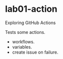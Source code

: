 # lab01-action

Exploring GitHub Actions

Tests some actions.

- workflows.
- variables. 
- create issue on failure. 

